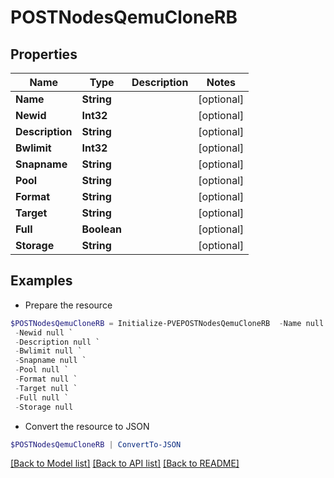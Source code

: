 # POSTNodesQemuCloneRB
## Properties

Name | Type | Description | Notes
------------ | ------------- | ------------- | -------------
**Name** | **String** |  | [optional] 
**Newid** | **Int32** |  | [optional] 
**Description** | **String** |  | [optional] 
**Bwlimit** | **Int32** |  | [optional] 
**Snapname** | **String** |  | [optional] 
**Pool** | **String** |  | [optional] 
**Format** | **String** |  | [optional] 
**Target** | **String** |  | [optional] 
**Full** | **Boolean** |  | [optional] 
**Storage** | **String** |  | [optional] 

## Examples

- Prepare the resource
```powershell
$POSTNodesQemuCloneRB = Initialize-PVEPOSTNodesQemuCloneRB  -Name null `
 -Newid null `
 -Description null `
 -Bwlimit null `
 -Snapname null `
 -Pool null `
 -Format null `
 -Target null `
 -Full null `
 -Storage null
```

- Convert the resource to JSON
```powershell
$POSTNodesQemuCloneRB | ConvertTo-JSON
```

[[Back to Model list]](../README.md#documentation-for-models) [[Back to API list]](../README.md#documentation-for-api-endpoints) [[Back to README]](../README.md)

